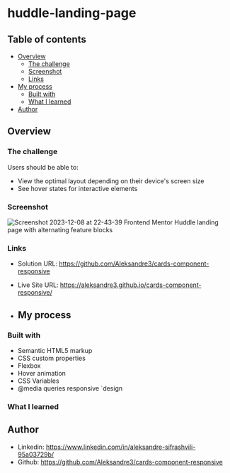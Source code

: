# huddle-landing-page

## Table of contents

- [Overview](#overview)
  - [The challenge](#the-challenge)
  - [Screenshot](#screenshot)
  - [Links](#links)
- [My process](#my-process)
  - [Built with](#built-with)
  - [What I learned](#what-i-learned)
- [Author](#author)

## Overview

### The challenge

Users should be able to:

- View the optimal layout depending on their device's screen size
- See hover states for interactive elements

### Screenshot

![Screenshot 2023-12-08 at 22-43-39 Frontend Mentor Huddle landing page with alternating feature blocks](https://github.com/Aleksandre3/huddle-landing-page/assets/151461210/dfd32d49-a967-44ff-8dfa-83afe910399c)


### Links

- Solution URL: https://github.com/Aleksandre3/cards-component-responsive
- Live Site URL: https://aleksandre3.github.io/cards-component-responsive/

- ## My process

### Built with

- Semantic HTML5 markup
- CSS custom properties
- Flexbox
- Hover animation
- CSS Variables
- @media queries responsive `design

### What I learned

## Author

- Linkedin: https://www.linkedin.com/in/aleksandre-sifrashvili-95a03729b/
- Github: https://github.com/Aleksandre3/cards-component-responsive
